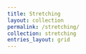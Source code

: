 ```yaml
---
title: Stretching
layout: collection
permalink: /stretching/
collection: stretching
entries_layout: grid
---
```

